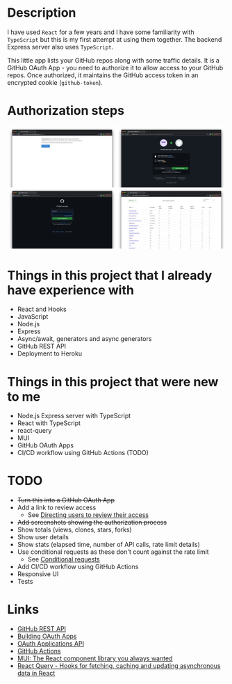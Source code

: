# Description

I have used `React` for a few years and I have some familiarity with `TypeScript`
but this is my first attempt at using them together. The backend Express server
also uses `TypeScript`.

This little app lists your GitHub repos along with some traffic details.
It is a GitHub OAuth App - you need to authorize it to allow access to your GitHub repos.
Once authorized, it maintains the GitHub access token in an
encrypted cookie (`github-token`).

# Authorization steps

![Authorization steps](screenshots/collage.jpg)

# Things in this project that I already have experience with

* React and Hooks
* JavaScript
* Node.js
* Express
* Async/await, generators and async generators
* GitHub REST API
* Deployment to Heroku

# Things in this project that were new to me

* Node.js Express server with TypeScript
* React with TypeScript
* react-query
* MUI
* GitHub OAuth Apps
* CI/CD workflow using GitHub Actions (TODO)

# TODO

* ~~Turn this into a GitHub OAuth App~~
* Add a link to review access
  * See [Directing users to review their access](https://docs.github.com/en/developers/apps/building-oauth-apps/authorizing-oauth-apps#directing-users-to-review-their-access)
* ~~Add screenshots showing the authorization process~~
* Show totals (views, clones, stars, forks)
* Show user details
* Show stats (elapsed time, number of API calls, rate limit details)
* Use conditional requests as these don't count against the rate limit
  * See [Conditional requests](https://docs.github.com/en/rest/overview/resources-in-the-rest-api#conditional-requests)
* Add CI/CD workflow using GitHub Actions
* Responsive UI
* Tests

# Links

* [GitHub REST API](https://docs.github.com/en/rest)
* [Building OAuth Apps](https://docs.github.com/en/developers/apps/building-oauth-apps)
* [OAuth Applications API](https://docs.github.com/en/rest/reference/apps#oauth-applications-api)
* [GitHub Actions](https://github.com/features/actions)
* [MUI: The React component library you always wanted](https://mui.com/)
* [React Query - Hooks for fetching, caching and updating asynchronous data in React](https://react-query.tanstack.com/)
